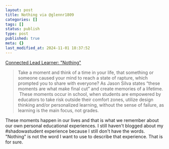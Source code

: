 ```yaml
---
layout: post
title: Nothing via @glennr1809
categories: []
tags: []
status: publish
type: post
published: true
meta: {}
last_modified_at: 2024-11-01 18:37:52
---
```


[Connected Lead Learner: "Nothing"](http://connectedleadlearner.blogspot.com/2016/03/nothing.html?m=1)


>Take a moment and think of a time in your life, that something or someone caused your mind to reach a state of rapture, which prompted you to share with everyone? As Jason Silva states “these moments are what make final cut” and create memories of a lifetime.  These moments occur in school, when students are empowered by educators to take risk outside their comfort zones, utilize design thinking and/or personalized learning, without the sense of failure, as learning is the main focus, not grades.



These moments happen in our lives and that is what we remember about our own personal educational experiences. I still haven't blogged about my #shadowastudent experience because I still don't have the words. "Nothing" is not the word I want to use to describe that experience. That is for sure.
